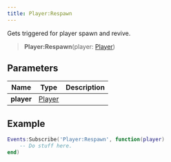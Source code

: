 ```yaml
---
title: Player:Respawn
---
```


Gets triggered for player spawn and revive.

> **Player:Respawn**(player: [Player](/vext/ref/client/type/player))

## Parameters

| Name | Type | Description |
| ---- | ---- | ----------- |
| **player** | [Player](/vext/ref/client/type/player) |  |

## Example

```lua
Events:Subscribe('Player:Respawn', function(player)
    -- Do stuff here.
end)
```


